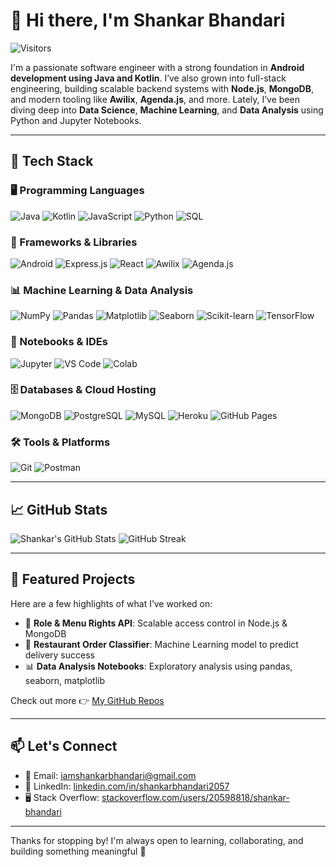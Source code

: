 # 👋 Hi there, I'm Shankar Bhandari

![Visitors](https://api.visitorbadge.io/api/visitors?path=shankarbhandari01&countColor=%23263759)

I'm a passionate software engineer with a strong foundation in **Android development using Java and Kotlin**. I’ve also grown into full-stack engineering, building scalable backend systems with **Node.js**, **MongoDB**, and modern tooling like **Awilix**, **Agenda.js**, and more. Lately, I’ve been diving deep into **Data Science**, **Machine Learning**, and **Data Analysis** using Python and Jupyter Notebooks.

---

## 🧰 Tech Stack

### 🖥️ Programming Languages
![Java](https://img.shields.io/badge/Java-007396?logo=java&logoColor=white)
![Kotlin](https://img.shields.io/badge/Kotlin-0095D5?logo=kotlin&logoColor=white)
![JavaScript](https://img.shields.io/badge/JavaScript-F7DF1E?logo=javascript&logoColor=black)
![Python](https://img.shields.io/badge/Python-3776AB?logo=python&logoColor=white)
![SQL](https://img.shields.io/badge/SQL-025E8C?logo=database&logoColor=white)

### 🧱 Frameworks & Libraries
![Android](https://img.shields.io/badge/Android-3DDC84?logo=android&logoColor=white)
![Express.js](https://img.shields.io/badge/Express.js-404d59?logo=express&logoColor=white)
![React](https://img.shields.io/badge/React-20232a?logo=react&logoColor=%2361DAFB)
![Awilix](https://img.shields.io/badge/Awilix-DI%20Container-007ec6)
![Agenda.js](https://img.shields.io/badge/Agenda.js-Background%20Jobs-4b32c3)

### 📊 Machine Learning & Data Analysis
![NumPy](https://img.shields.io/badge/Numpy-013243?logo=numpy&logoColor=white)
![Pandas](https://img.shields.io/badge/Pandas-150458?logo=pandas&logoColor=white)
![Matplotlib](https://img.shields.io/badge/Matplotlib-11557c?logo=matplotlib&logoColor=white)
![Seaborn](https://img.shields.io/badge/Seaborn-2c2c2c?logo=python&logoColor=white)
![Scikit-learn](https://img.shields.io/badge/Scikit--learn-F7931E?logo=scikit-learn&logoColor=white)
![TensorFlow](https://img.shields.io/badge/TensorFlow-FF6F00?logo=tensorflow&logoColor=white)

### 📒 Notebooks & IDEs
![Jupyter](https://img.shields.io/badge/Jupyter-F37626?logo=Jupyter&logoColor=white)
![VS Code](https://img.shields.io/badge/VS%20Code-0078d7?logo=visual-studio-code&logoColor=white)
![Colab](https://img.shields.io/badge/Google%20Colab-F9AB00?logo=googlecolab&logoColor=white)

### 🗄️ Databases & Cloud Hosting
![MongoDB](https://img.shields.io/badge/MongoDB-4ea94b?logo=mongodb&logoColor=white)
![PostgreSQL](https://img.shields.io/badge/PostgreSQL-316192?logo=postgresql&logoColor=white)
![MySQL](https://img.shields.io/badge/MySQL-4479A1?logo=mysql&logoColor=white)
![Heroku](https://img.shields.io/badge/Heroku-430098?logo=heroku&logoColor=white)
![GitHub Pages](https://img.shields.io/badge/GitHub%20Pages-327FC7?logo=github&logoColor=white)

### 🛠️ Tools & Platforms
![Git](https://img.shields.io/badge/Git-F05033?logo=git&logoColor=white)
![Postman](https://img.shields.io/badge/Postman-FF6C37?logo=postman&logoColor=white)

---

## 📈 GitHub Stats

![Shankar's GitHub Stats](https://github-readme-stats.vercel.app/api?username=ShankarBhandari01&show_icons=true&theme=radical)
![GitHub Streak](https://streak-stats.demolab.com?user=ShankarBhandari01&theme=radical)

---

## 📌 Featured Projects

Here are a few highlights of what I’ve worked on:

- 🔐 **Role & Menu Rights API**: Scalable access control in Node.js & MongoDB  
- 🧾 **Restaurant Order Classifier**: Machine Learning model to predict delivery success  
- 📊 **Data Analysis Notebooks**: Exploratory analysis using pandas, seaborn, matplotlib

Check out more 👉 [My GitHub Repos](https://github.com/ShankarBhandari01?tab=repositories)

---
<!-- 
## 🌐 Portfolio

Visit my portfolio here: **[shankarbhandari.dev](https://shankarbhandari.dev)**  
_(Replace with your actual portfolio URL if different)_

--- !-->

## 📫 Let's Connect

- 📧 Email: [iamshankarbhandari@gmail.com](mailto:iamshankarbhandari@gmail.com)  
- 💼 LinkedIn: [linkedin.com/in/shankarbhandari2057](https://www.linkedin.com/in/shankarbhandari2057)  
- 🖥️ Stack Overflow: [stackoverflow.com/users/20598818/shankar-bhandari](https://stackoverflow.com/users/20598818/shankar-bhandari)

---

Thanks for stopping by! I'm always open to learning, collaborating, and building something meaningful 🚀
